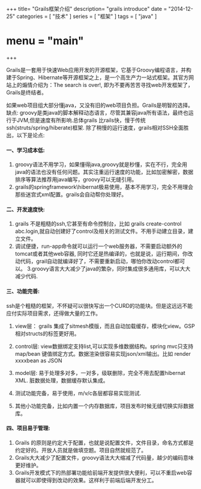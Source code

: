 +++
title= "Grails框架介绍"
description= "grails introduce"
date = "2014-12-25"
categories = [
  "技术"
]
series = [
  "框架"
]
tags = [
    "java"
]
# menu = "main"
+++

Grails是一套用于快速Web应用开发的开源框架，它基于Groovy编程语言，并构建于Spring、Hibernate等开源框架之上，是一个高生产力一站式框架。其官方网站上的煽情介绍为：The search is over!, 即为不要再苦苦寻找web开发框架了，Grails是终结者。

如果web项目组大部分懂java，又没有旧的web项目负担。Grails是明智的选择。
缺点: groovy是类java的脚本解释动态语言，尽管其兼容java所有语法，最终也运行于JVM,但是速度有所影响.总体grails
比rails快，慢于传统ssh(struts/spring/hiberate)框架.
除了稍慢的运行速度，grails相对SSH全面胜出，以下是论点:

#### 一、学习成本低:
1. groovy语法不用学习，如果懂得java,groovy就是秒懂，实在不行，完全用java的语法也没有任何问题。其实注重运行速度的功能，比如加密解密，数据排序等算法推荐用java编写，groovy可以无缝引用。
2. grails的springframework\hibernat极易使用，基本不用学习，完全不用理会那些迷宫式xml配置。grails会自动帮你处理好。

#### 二、开发速度快:
1. grails 不是粗糙的ssh,它甚至有命令控制台，比如 grails create-control abc.login,就自动创建好了control及相关的测试文件。不用手动建立目录，建立文件。
2. 调试便捷，run-app命令就可以运行一个web服务器，不需要启动额外的tomcat或者其他web容器, 同时它还是热编译的，也就是说，运行期间，你改动代码，grail自动就编译好了，不需要重新启动，哪怕你改动control都可以。
3.groovy语言大大减少了java的繁杂，同时集成很多通用库，可以大大减少代码.

#### 三、功能完善:
ssh是个粗糙的框架，不怀疑可以很快写出一个CURD的功能块。但是这远远不能应付实际项目需求，还得做大量的工作。 
1. view层： grails 集成了sitmesh模版，而且自动加载缓存，模块化view。GSP相对structs的标签更好用。

2. control层: view数据绑定支持list,可以实现多维数据结构。spring mvc只支持map/bean 键值绑定方式。数据渲染很容易实现json/xml输出。比如 render xxxxbean as JSON 

3. model层: 易于处理多对多，一对多，级联删除，完全不用去配置hibernat XML. 脏数据处理，数据缓存默认集成。

4. 测试功能完备，易于使用，m/v/c各层都容易实现测试.

5. 其他小功能完备，比如内置一个内存数据库，项目发布时候无缝切换实际数据库。

#### 四、项目易于管理:
1. Grails 的原则是约定大于配置，也就是说配置文件，文件目录，命名方式都是约定好的。开放人员就是做填空题。项目自然就规范了。
2. Grails大大减少了配置文件，groovy语法大大缩减了代码量，越少的编码意味更好维护。
3. Grails开发模式下的热部署功能给前端开发提供很大便利，可以不重启web容器就可以即使得到改动的效果。这样利于前端后端开发分工。 

